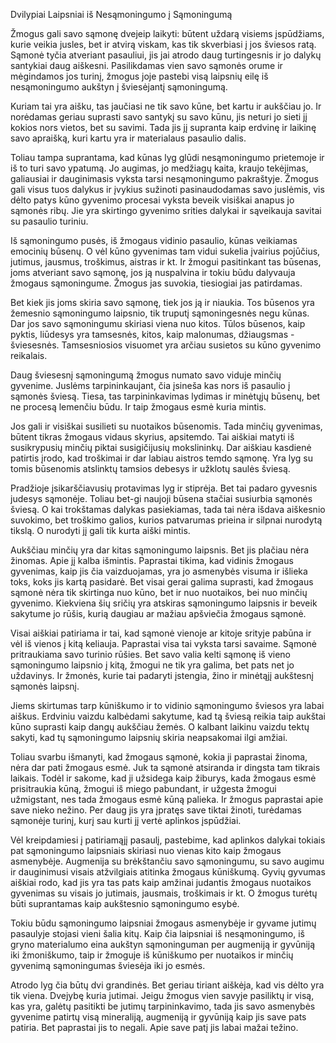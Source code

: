 Dvilypiai Laipsniai iš Nesąmoningumo į Sąmoningumą

Žmogus gali savo sąmonę dvejeip laikyti: būtent uždarą visiems įspūdžiams, kurie veikia jusles, bet ir atvirą viskam, kas tik skverbiasi į jos šviesos ratą. Sąmonė tyčia atveriant pasauliui, jis jai atrodo daug turtingesnis ir jo dalykų santykiai daug aiškesni. Pasilikdamas vien savo sąmonės orume ir mėgindamos jos turinį, žmogus joje pastebi visą laipsnių eilę iš nesąmoningumo aukštyn į šviesėjantį sąmoningumą.

Kuriam tai yra aišku, tas jaučiasi ne tik savo kūne, bet kartu ir aukščiau jo. Ir norėdamas geriau suprasti savo santykį su savo kūnu, jis neturi jo sieti jį kokios nors vietos, bet su savimi. Tada jis jį supranta kaip erdvinę ir laikinę savo apraišką, kuri kartu yra ir materialaus pasaulio dalis.

Toliau tampa suprantama, kad kūnas lyg glūdi nesąmoningumo prietemoje ir iš to turi savo ypatumą. Jo augimas, jo medžiagų kaita, kraujo tekėjimas, galiausiai ir dauginimasis vyksta tarsi nesąmoningumo pakraštyje. Žmogus gali visus tuos dalykus ir įvykius sužinoti pasinaudodamas savo juslėmis, vis dėlto patys kūno gyvenimo procesai vyksta beveik visiškai anapus jo sąmonės ribų. Jie yra skirtingo gyvenimo srities dalykai ir sąveikauja savitai su pasaulio turiniu.

Iš sąmoningumo pusės, iš žmogaus vidinio pasaulio, kūnas veikiamas emocinių būsenų. O vėl kūno gyvenimas tam vidui sukelia įvairius pojūčius, jutimus, jausmus, troškimus, aistras ir kt. Ir žmogui pasitinkant tas būsenas, joms atveriant savo sąmonę, jos ją nuspalvina ir tokiu būdu dalyvauja žmogaus sąmoningume. Žmogus jas suvokia, tiesiogiai jas patirdamas.

Bet kiek jis joms skiria savo sąmonę, tiek jos ją ir niaukia. Tos būsenos yra žemesnio sąmoningumo laipsnio, tik truputį sąmoningesnės negu kūnas. Dar jos savo sąmoningumu skiriasi viena nuo kitos. Tūlos būsenos, kaip pyktis, liūdesys yra tamsesnės, kitos, kaip malonumas, džiaugsmas - šviesesnės. Tamsesniosios visuomet yra arčiau susietos su kūno gyvenimo reikalais.

Daug šviesesnį sąmoningumą žmogus numato savo viduje minčių gyvenime. Juslėms tarpininkaujant, čia įsineša kas nors iš pasaulio į sąmonės šviesą. Tiesa, tas tarpininkavimas lydimas ir minėtųjų būsenų, bet ne procesą lemenčiu būdu. Ir taip žmogaus esmė kuria mintis.

Jos gali ir visiškai susilieti su nuotaikos būsenomis. Tada minčių gyvenimas, būtent tikras žmogaus vidaus skyrius, apsitemdo. Tai aiškiai matyti iš susikrypusių minčių piktai susigičijusių mokslininkų. Dar aiškiau kasdienė patirtis įrodo, kad troškimai ir dar labiau aistros temdo sąmonę. Yra lyg su tomis būsenomis atslinktų tamsios debesys ir užklotų saulės šviesą.

Pradžioje įsikarščiavusių protavimas lyg ir stiprėja. Bet tai padaro gyvesnis judesys sąmonėje. Toliau bet-gi naujoji būsena stačiai susiurbia sąmonės šviesą. O kai trokštamas dalykas pasiekiamas, tada tai nėra išdava aiškesnio suvokimo, bet troškimo galios, kurios patvarumas prieina ir silpnai nurodytą tikslą. O nurodyti jį gali tik kurta aiški mintis.

Aukščiau minčių yra dar kitas sąmoningumo laipsnis. Bet jis plačiau nėra žinomas. Apie jį kalba išmintis. Paprastai tikima, kad vidinis žmogaus gyvenimas, kaip jis čia vaizduojamas, yra jo asmenybės visuma ir išlieka toks, koks jis kartą pasidarė. Bet visai gerai galima suprasti, kad žmogaus sąmonė nėra tik skirtinga nuo kūno, bet ir nuo nuotaikos, bei nuo minčių gyvenimo. Kiekviena šių sričių yra atskiras sąmoningumo laipsnis ir beveik sakytume jo rūšis, kurią daugiau ar mažiau apšviečia žmogaus sąmonė.

Visai aiškiai patiriama ir tai, kad sąmonė vienoje ar kitoje srityje pabūna ir vėl iš vienos į kitą keliauja. Paprastai visa tai vyksta tarsi savaime. Sąmonė pritraukiama savo turinio rūšies. Bet savo valia kelti sąmonę iš vieno sąmoningumo laipsnio į kitą, žmogui ne tik yra galima, bet pats net jo uždavinys. Ir žmonės, kurie tai padaryti įstengia, žino ir minėtąjį aukštesnį sąmonės laipsnį.

Jiems skirtumas tarp kūniškumo ir to vidinio sąmoningumo šviesos yra labai aiškus. Erdviniu vaizdu kalbėdami sakytume, kad tą šviesą reikia taip aukštai kūno suprasti kaip dangų aukščiau žemės. O kalbant laikinu vaizdu tektų sakyti, kad tų sąmoningumo laipsnių skiria neapsakomai ilgi amžiai.

Toliau svarbu išmanyti, kad žmogaus sąmonė, kokia ji paprastai žinoma, nėra dar pati žmogaus esmė. Juk ta sąmonė atsiranda ir dingsta tam tikrais laikais. Todėl ir sakome, kad ji užsidega kaip žiburys, kada žmogaus esmė prisitraukia kūną, žmogui iš miego pabundant, ir užgesta žmogui užmigstant, nes tada žmogaus esmė kūną palieka. Ir žmogus paprastai apie save nieko nežino. Per daug jis yra įpratęs save tiktai žinoti, turėdamas sąmonėje turinį, kurį sau kurti jį vertė aplinkos įspūdžiai.

Vėl kreipdamiesi į patiriamąjį pasaulį, pastebime, kad aplinkos dalykai tokiais pat sąmoningumo laipsniais skiriasi nuo vienas kito kaip žmogaus asmenybėje. Augmenija su brėkštančiu savo sąmoningumu, su savo augimu ir dauginimusi visais atžvilgiais atitinka žmogaus kūniškumą. Gyvių gyvumas aiškiai rodo, kad jis yra tas pats kaip amžinai judantis žmogaus nuotaikos gyvenimas su visais jo jutimais, jausmais, troškimais ir kt. O žmogus turėtų būti suprantamas kaip aukštesnio sąmoningumo esybė.

Tokiu būdu sąmoningumo laipsniai žmogaus asmenybėje ir gyvame jutimų pasaulyje stojasi vieni šalia kitų. Kaip čia laipsniai iš nesąmoningumo, iš gryno materialumo eina aukštyn sąmoninguman per augmeniją ir gyvūniją iki žmoniškumo, taip ir žmoguje iš kūniškumo per nuotaikos ir minčių gyvenimą sąmoningumas šviesėja iki jo esmės.

Atrodo lyg čia būtų dvi grandinės. Bet geriau tiriant aiškėja, kad vis dėlto yra tik viena. Dvejybę kuria jutimai. Jeigu žmogus vien savyje pasiliktų ir visą, kas yra, galėtų pasitikti be jutimų tarpininkavimo, tada jis savo asmenybės gyvenime patirtų visą mineraliją, augmeniją ir gyvūniją kaip jis save pats patiria. Bet paprastai jis to negali. Apie save patį jis labai mažai težino.


